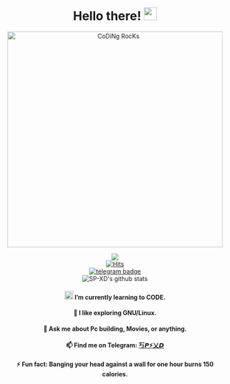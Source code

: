 <div align="center" width="50">
 
# Hello there! <img src="https://github.com/TheDudeThatCode/TheDudeThatCode/blob/master/Assets/wave.gif?raw=true" width="30px"> <br>

<img src="https://cdn.dribbble.com/users/1162077/screenshots/3848914/programmer.gif" alt="CoDiNg RocKs"  width="500"/>

<!--https://media2.giphy.com/media/M9kgjEsLG6LMbYC9dl/giphy.gif -->

![](https://komarev.com/ghpvc/?username=SP-PIKACHU&style=flat&color=orange&label=PROFILE+VIEWS)<br>
[![Hits](https://hits.seeyoufarm.com/api/count/incr/badge.svg?url=https%3A%2F%2Fgithub.com%2FSP-PIKACHU&count_bg=%2379C83D&title_bg=%23555555&icon=mediafire.svg&icon_color=%23E7E7E7&title=HITS&edge_flat=false)](https://hits.seeyoufarm.com)<br>
[![telegram badge](https://img.shields.io/badge/SP-XD-grey?style=flat&logo=telegram)](https://t.me/pik0chu007)<br>
![SP-XD's github stats](https://github-readme-stats.vercel.app/api?username=SP-XD&bg_color=30,e96443,904e95&title_color=fff&text_color=fff&icon_color=f2f2f2)



####  <img alt="GIF" src="https://github.com/TheDudeThatCode/TheDudeThatCode/blob/master/Assets/Developer.gif" width="20vw" /> I’m currently learning to **CODE**. <br>
####  🔭 I like exploring GNU/Linux. <br>
####  💬 Ask me about Pc building, Movies, or anything. <br>
####  📫 Find me on Telegram: [丂𝙋⚡乂𝘿](https://t.me/pik0chu007)<br>
####  ⚡ Fun fact: Banging your head against a wall for one hour burns **150** calories.<br>

</div>
